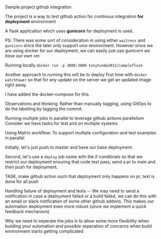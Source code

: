 Sample project github integration

The project is a way to test github action for continous integration **for deployment** environment

A flask application which uses **gunicorn** for deployment is used.

PS: There was some sort of consideration in using either `waitress` and `gunicorn` since the later only support unix environment. However since we are using docker for our deployment, we can easily just use gunicorn _we have our own vm_

Running locally
`docker run -p 3000:3000 tonytunde2012/sampleflask`

Another approach to running this will be to deploy first time with `docker watchtower` so that for any update on the server we get an updated image right away.

I have added the docker-compose for this.


Observations and thinking:
Rather than manually tagging, using GitOps to do the labelling by tagging the commit.

Running multiple jobs in parallel to leverage github actions parallelism
Consider we have tasks for test and on multiple systems

Using Matrix workflow:
To support multiple configuration and test examples in parallel

Initially, let's just push to master and have our base deployment.

Second, let's use a `deploy` job name with the if conditinals so that we restrict our deployment ensuring that code test pass, send a pr to main and then push for deployment.

TASK, make github action such that deployment only happens on pr, test is done for all push

Handling failure of deployment and tests
-- We may need to send a notification in case a deployment failed or a build failed, we can do this with an email or slack notification of some other github addons. This makes our automation deployment even more robust (since we implement a quick feedback mechanism)

Why we need to seperate the jobs is to allow some more flexibility when building your automation and possible seperation of concerns when build environment starts getting complicated